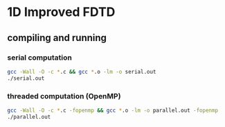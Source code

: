 # 1D Improved FDTD

## compiling and running

### serial computation

```bash
gcc -Wall -O -c *.c && gcc *.o -lm -o serial.out
./serial.out
```

### threaded computation (OpenMP)

```bash
gcc -Wall -O -c *.c -fopenmp && gcc *.o -lm -o parallel.out -fopenmp
./parallel.out
```